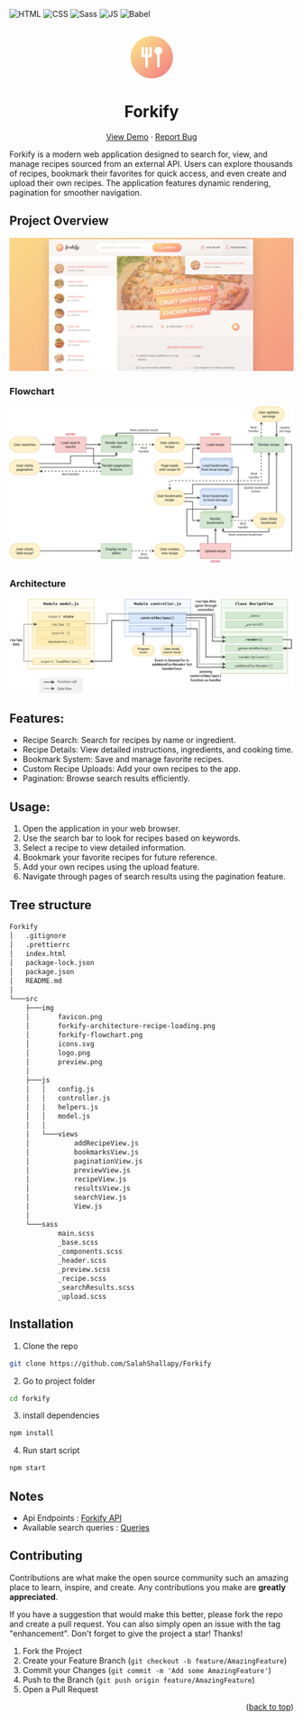 <div id="top"></div>

![HTML](https://img.shields.io/badge/HTML5-E34F26?style=for-the-badge&logo=html5&logoColor=white)
![CSS](https://img.shields.io/badge/CSS3-1572B6?style=for-the-badge&logo=css3&logoColor=white)
![Sass](https://img.shields.io/badge/SASS-hotpink.svg?style=for-the-badge&logo=SASS&logoColor=white)
![JS](https://img.shields.io/badge/JavaScript-F7DF1E?style=for-the-badge&logo=javascript&logoColor=black)
![Babel](https://img.shields.io/badge/Babel-F9DC3e?style=for-the-badge&logo=babel&logoColor=black)

<!-- PROJECT LOGO  -->
<br />
<div align="center">
<a href="https://forkify-mocha-psi.vercel.app/">
    <img src="./src/img/TitleIcon.png" alt="Logo" height="75">
</a>

<h1>Forkify</h1>

  <p align="center">
    <a href="https://forkify-mocha-psi.vercel.app/">View Demo</a>
    ·
    <a href="https://github.com/SalahShallapy/Forkify/issues">Report Bug</a>
  </p>
</div>

Forkify is a modern web application designed to search for, view, and manage recipes sourced from an external API. Users can explore thousands of recipes, bookmark their favorites for quick access, and even create and upload their own recipes. The application features dynamic rendering, pagination for smoother navigation.

## Project Overview

![Forkify preview](./src/img/overView.png)

### Flowchart

<img src='./src/ChartsAndArchticture/forkify-flowchart-part-3.png' alt='flowchart' >

### Architecture

<img src='./src/ChartsAndArchticture/forkify-architecture-recipe-loading.png' alt='architecture' >

## Features:

- Recipe Search: Search for recipes by name or ingredient.
- Recipe Details: View detailed instructions, ingredients, and cooking time.
- Bookmark System: Save and manage favorite recipes.
- Custom Recipe Uploads: Add your own recipes to the app.
- Pagination: Browse search results efficiently.

## Usage:

1. Open the application in your web browser.
2. Use the search bar to look for recipes based on keywords.
3. Select a recipe to view detailed information.
4. Bookmark your favorite recipes for future reference.
5. Add your own recipes using the upload feature.
6. Navigate through pages of search results using the pagination feature.

## Tree structure

```
Forkify
│   .gitignore
│   .prettierrc
│   index.html
│   package-lock.json
│   package.json
│   README.md
│
└───src
    ├───img
    │       favicon.png
    │       forkify-architecture-recipe-loading.png
    │       forkify-flowchart.png
    │       icons.svg
    │       logo.png
    │       preview.png
    │
    ├───js
    │   │   config.js
    │   │   controller.js
    │   │   helpers.js
    │   │   model.js
    │   │
    │   └───views
    │           addRecipeView.js
    │           bookmarksView.js
    │           paginationView.js
    │           previewView.js
    │           recipeView.js
    │           resultsView.js
    │           searchView.js
    │           View.js
    │
    └───sass
            main.scss
            _base.scss
            _components.scss
            _header.scss
            _preview.scss
            _recipe.scss
            _searchResults.scss
            _upload.scss
```

## Installation

1. Clone the repo

```bash
git clone https://github.com/SalahShallapy/Forkify
```

2. Go to project folder

```bash
cd forkify
```

3. install dependencies

```bash
npm install
```

4. Run start script

```bash
npm start
```

## Notes

- Api Endpoints : [Forkify API](https://forkify-api.herokuapp.com/v2)
- Available search queries : [Queries](https://forkify-api.herokuapp.com/phrases.html)

## Contributing

Contributions are what make the open source community such an amazing place to learn, inspire, and create. Any contributions you make are **greatly appreciated**.

If you have a suggestion that would make this better, please fork the repo and create a pull request. You can also simply open an issue with the tag "enhancement".
Don't forget to give the project a star! Thanks!

1. Fork the Project
2. Create your Feature Branch (`git checkout -b feature/AmazingFeature`)
3. Commit your Changes (`git commit -m 'Add some AmazingFeature'`)
4. Push to the Branch (`git push origin feature/AmazingFeature`)
5. Open a Pull Request

<p align="right">(<a href="#top">back to top</a>)</p>
